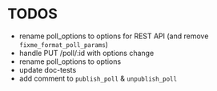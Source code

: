 # TODOS

- rename poll_options to options for REST API (and remove `fixme_format_poll_params`)
- handle PUT /poll/:id with options change
- rename poll_options to options
- update doc-tests
- add comment to `publish_poll` & `unpublish_poll`
